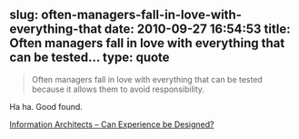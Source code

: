 slug: often-managers-fall-in-love-with-everything-that
date: 2010-09-27 16:54:53
title: Often managers fall in love with everything that can be tested...
type: quote
---

> Often managers fall in love with everything that can be tested because it allows them to avoid responsibility.

Ha ha. Good found.

 [Information Architects – Can Experience be Designed?](http://www.informationarchitects.jp/en/can-experience-be-designed-2/)

